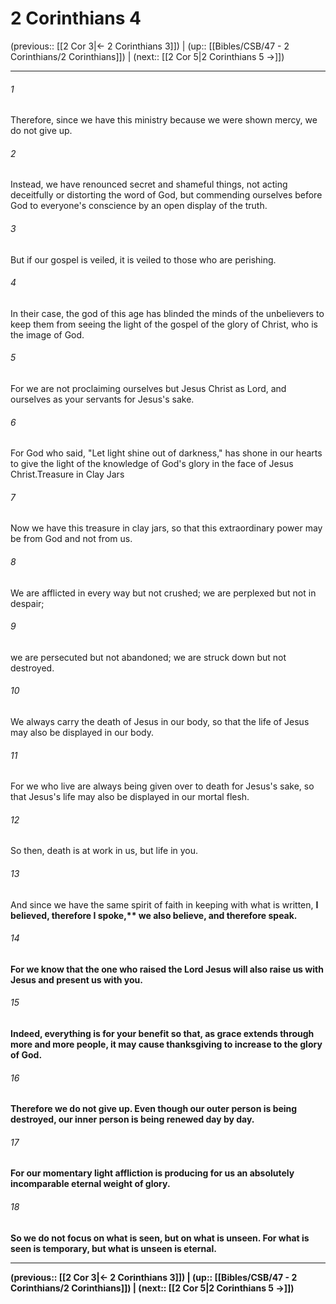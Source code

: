 # 2 Corinthians 4

(previous:: [[2 Cor 3|← 2 Corinthians 3]]) | (up:: [[Bibles/CSB/47 - 2 Corinthians/2 Corinthians]]) | (next:: [[2 Cor 5|2 Corinthians 5 →]])

***


###### 1 
Therefore, since we have this ministry because we were shown mercy, we do not give up. 

###### 2 
Instead, we have renounced secret and shameful things, not acting deceitfully or distorting the word of God, but commending ourselves before God to everyone's conscience by an open display of the truth. 

###### 3 
But if our gospel is veiled, it is veiled to those who are perishing. 

###### 4 
In their case, the god of this age has blinded the minds of the unbelievers to keep them from seeing the light of the gospel of the glory of Christ, who is the image of God. 

###### 5 
For we are not proclaiming ourselves but Jesus Christ as Lord, and ourselves as your servants for Jesus's sake. 

###### 6 
For God who said, "Let light shine out of darkness," has shone in our hearts to give the light of the knowledge of God's glory in the face of Jesus Christ.Treasure in Clay Jars 

###### 7 
Now we have this treasure in clay jars, so that this extraordinary power may be from God and not from us. 

###### 8 
We are afflicted in every way but not crushed; we are perplexed but not in despair; 

###### 9 
we are persecuted but not abandoned; we are struck down but not destroyed. 

###### 10 
We always carry the death of Jesus in our body, so that the life of Jesus may also be displayed in our body. 

###### 11 
For we who live are always being given over to death for Jesus's sake, so that Jesus's life may also be displayed in our mortal flesh. 

###### 12 
So then, death is at work in us, but life in you. 

###### 13 
And since we have the same spirit of faith in keeping with what is written, <b class="quote">I believed, therefore I spoke,** we also believe, and therefore speak. 

###### 14 
For we know that the one who raised the Lord Jesus will also raise us with Jesus and present us with you. 

###### 15 
Indeed, everything is for your benefit so that, as grace extends through more and more people, it may cause thanksgiving to increase to the glory of God. 

###### 16 
Therefore we do not give up. Even though our outer person is being destroyed, our inner person is being renewed day by day. 

###### 17 
For our momentary light affliction is producing for us an absolutely incomparable eternal weight of glory. 

###### 18 
So we do not focus on what is seen, but on what is unseen. For what is seen is temporary, but what is unseen is eternal.

***

(previous:: [[2 Cor 3|← 2 Corinthians 3]]) | (up:: [[Bibles/CSB/47 - 2 Corinthians/2 Corinthians]]) | (next:: [[2 Cor 5|2 Corinthians 5 →]])
